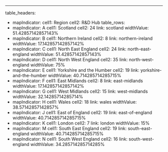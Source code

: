 ---
table_headers:
 - mapIndicator:
   cell1: Region
   cell2: R&D Hub
table_rows:
 - mapIndicator: A
   cell1: Scotland
   cell2: 24
   link: scotland
   widthValue: 51.42857142857143%
 - mapIndicator: B
   cell1: Northern Ireland
   cell2: 8
   link: northern-ireland
   widthValue: 17.142857142857142%
 - mapIndicator: C
   cell1: North East England
   cell2: 24
   link: north-east-england
   widthValue: 51.42857142857143%
 - mapIndicator: D
   cell1: North West England
   cell2: 35
   link: north-west-england
   widthValue: 75%
 - mapIndicator: E
   cell1: Yorkshire and the Humber
   cell2: 19
   link: yorkshire-and-the-humber
   widthValue: 40.714285714285715%
 - mapIndicator: F
   cell1: East Midlands
   cell2: 8
   link: east-midlands
   widthValue: 17.142857142857142%
 - mapIndicator: G
   cell1: West Midlands
   cell2: 15
   link: west-midlands
   widthValue: 32.14285714285714%
 - mapIndicator: H
   cell1: Wales
   cell2: 18
   link: wales
   widthValue: 38.57142857142857%
 - mapIndicator: J
   cell1: East of England
   cell2: 19
   link: east-of-england
   widthValue: 40.714285714285715%
 - mapIndicator: K
   cell1: London
   cell2: 7
   link: london
   widthValue: 15%
 - mapIndicator: M
   cell1: South East England
   cell2: 19
   link: south-east-england
   widthValue: 40.714285714285715%
 - mapIndicator: N
   cell1: South West England
   cell2: 16
   link: south-west-england
   widthValue: 34.285714285714285%
